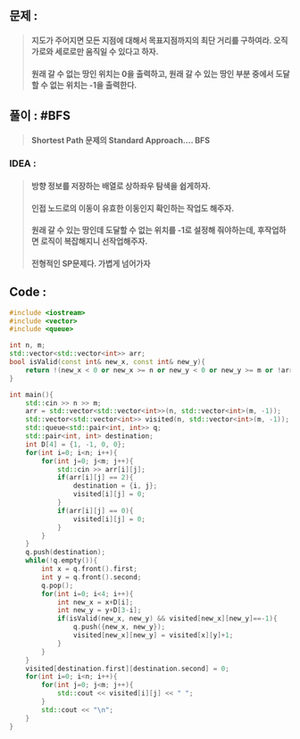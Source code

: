## 문제 : 
> #### 지도가 주어지면 모든 지점에 대해서 목표지점까지의 최단 거리를 구하여라. 오직 가로와 세로로만 움직일 수 있다고 하자.
> #### 원래 갈 수 없는 땅인 위치는 0을 출력하고, 원래 갈 수 있는 땅인 부분 중에서 도달할 수 없는 위치는 -1을 출력한다.

## 풀이 : #BFS
> #### Shortest Path 문제의 Standard Approach.... BFS

### IDEA :
> #### 방향 정보를 저장하는 배열로 상하좌우 탐색을 쉽게하자.
> #### 인접 노드로의 이동이 유효한 이동인지 확인하는 작업도 해주자.
> #### 원래 갈 수 있는 땅인데 도달할 수 없는 위치를 -1로 설정해 줘야하는데, 후작업하면 로직이 복잡해지니 선작업해주자.
> #### 전형적인 SP문제다. 가볍게 넘어가자

## Code :
```cpp
#include <iostream>
#include <vector>
#include <queue>

int n, m;
std::vector<std::vector<int>> arr;
bool isValid(const int& new_x, const int& new_y){
    return !(new_x < 0 or new_x >= n or new_y < 0 or new_y >= m or !arr[new_x][new_y]);
}

int main(){
    std::cin >> n >> m;
    arr = std::vector<std::vector<int>>(n, std::vector<int>(m, -1));
    std::vector<std::vector<int>> visited(n, std::vector<int>(m, -1));
    std::queue<std::pair<int, int>> q;
    std::pair<int, int> destination;
    int D[4] = {1, -1, 0, 0};
    for(int i=0; i<n; i++){
        for(int j=0; j<m; j++){
            std::cin >> arr[i][j];
            if(arr[i][j] == 2){
                destination = {i, j};
                visited[i][j] = 0;
            }
            if(arr[i][j] == 0){
                visited[i][j] = 0;
            }
        }
    }
    q.push(destination);
    while(!q.empty()){
        int x = q.front().first;
        int y = q.front().second;
        q.pop();
        for(int i=0; i<4; i++){
            int new_x = x+D[i];
            int new_y = y+D[3-i];
            if(isValid(new_x, new_y) && visited[new_x][new_y]==-1){
                q.push({new_x, new_y});
                visited[new_x][new_y] = visited[x][y]+1;
            }
        }
    }
    visited[destination.first][destination.second] = 0;
    for(int i=0; i<n; i++){
        for(int j=0; j<m; j++){
            std::cout << visited[i][j] << " ";
        }
        std::cout << "\n";
    }
}
```
